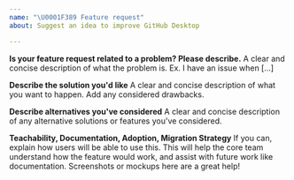 ```yaml
---
name: "\U0001F389 Feature request"
about: Suggest an idea to improve GitHub Desktop

---
```


**Is your feature request related to a problem? Please describe.**
A clear and concise description of what the problem is. Ex. I have an issue when [...]

**Describe the solution you'd like**
A clear and concise description of what you want to happen. Add any considered drawbacks.

**Describe alternatives you've considered**
A clear and concise description of any alternative solutions or features you've considered.

**Teachability, Documentation, Adoption, Migration Strategy**
If you can, explain how users will be able to use this. This will help the core team understand how the feature would work, and assist with future work like documentation.
Screenshots or mockups here are a great help!
